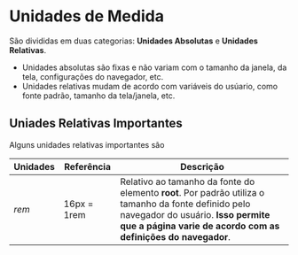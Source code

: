 # Unidades de Medida

São divididas em duas categorias: **Unidades Absolutas** e **Unidades Relativas**.
- Unidades absolutas são fixas e não variam com o tamanho da janela, da tela, configurações do navegador, etc.
- Unidades relativas mudam de acordo com variáveis do usúario, como fonte padrão, tamanho da tela/janela, etc.

## Uniades Relativas Importantes
Alguns unidades relativas importantes são

| Unidades | Referência | Descrição | 
|---| --- | ---- |
| *rem* | 16px = 1rem | Relativo ao tamanho da fonte do elemento **root**. Por padrão utiliza o tamanho da fonte definido pelo navegador do usuário. **Isso permite que a página varie de acordo com as definições do navegador**.